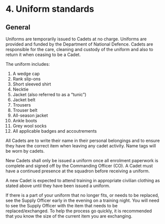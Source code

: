 # 4. Uniform standards

## General

Uniforms are temporarily issued to Cadets at no charge. Uniforms are provided and funded by the Department of National Defence. Cadets are responsible for the care, cleaning and custody of the uniform and also to return it when ceasing to be a Cadet. 

The uniform includes: 

1. A wedge cap
2. Rank slip-ons
3. Short sleeved shirt
4. Necktie
5. Jacket \(also referred to as a “tunic”\)
6. Jacket belt
7. Trousers
8. Trouser belt
9. All-season jacket
10. Ankle boots
11. Grey wool socks
12. All applicable badges and accoutrements

All Cadets are to write their name in their personal belongings and to ensure they have the correct item when leaving any cadet activity. Name tags will be worn by cadets.

New Cadets shall only be issued a uniform once all enrolment paperwork is complete and signed off by the Commanding Officer \(CO\). A Cadet must have a continued presence at the squadron before receiving a uniform. 

A new Cadet is expected to attend training in appropriate civilian clothing as stated above until they have been issued a uniform. 

If there is a part of your uniform that no longer fits, or needs to be replaced, see the Supply Officer early in the evening on a training night. You will need to see the Supply Officer with the item that needs to be replaced/exchanged. To help the process go quickly, it is recommended that you know the size of the current item you are exchanging.

